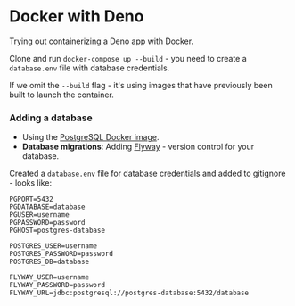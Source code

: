 # Docker with Deno

Trying out containerizing a Deno app with Docker. 

Clone and run `docker-compose up --build` - you need to create a `database.env` file with database credentials.

If we omit the `--build` flag - it's using images that have previously been built to launch the container.

### Adding a database

- Using the [PostgreSQL Docker image](https://hub.docker.com/_/postgres).
- __Database migrations__: Adding [Flyway](https://flywaydb.org/) - version control for your database.

Created a `database.env` file for database credentials and added to gitignore - looks like:

```
PGPORT=5432
PGDATABASE=database
PGUSER=username
PGPASSWORD=password
PGHOST=postgres-database

POSTGRES_USER=username
POSTGRES_PASSWORD=password
POSTGRES_DB=database

FLYWAY_USER=username
FLYWAY_PASSWORD=password
FLYWAY_URL=jdbc:postgresql://postgres-database:5432/database
```

